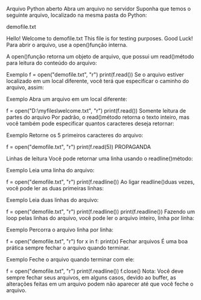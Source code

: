 Arquivo Python aberto
Abra um arquivo no servidor
Suponha que temos o seguinte arquivo, localizado na mesma pasta do Python:

demofile.txt

Hello! Welcome to demofile.txt
This file is for testing purposes.
Good Luck!
Para abrir o arquivo, use a open()função interna.

A open()função retorna um objeto de arquivo, que possui um read()método para leitura do conteúdo do arquivo:

Exemplo
f = open("demofile.txt", "r")
print(f.read())
Se o arquivo estiver localizado em um local diferente, você terá que especificar o caminho do arquivo, assim:

Exemplo
Abra um arquivo em um local diferente:

f = open("D:\\myfiles\welcome.txt", "r")
print(f.read())
Somente leitura de partes do arquivo
Por padrão, o read()método retorna o texto inteiro, mas você também pode especificar quantos caracteres deseja retornar:

Exemplo
Retorne os 5 primeiros caracteres do arquivo:

f = open("demofile.txt", "r")
print(f.read(5))
PROPAGANDA

Linhas de leitura
Você pode retornar uma linha usando o readline()método:

Exemplo
Leia uma linha do arquivo:

f = open("demofile.txt", "r")
print(f.readline())
Ao ligar readline()duas vezes, você pode ler as duas primeiras linhas:

Exemplo
Leia duas linhas do arquivo:

f = open("demofile.txt", "r")
print(f.readline())
print(f.readline())
Fazendo um loop pelas linhas do arquivo, você pode ler o arquivo inteiro, linha por linha:

Exemplo
Percorra o arquivo linha por linha:

f = open("demofile.txt", "r")
for x in f:
  print(x)
Fechar arquivos
É uma boa prática sempre fechar o arquivo quando terminar.

Exemplo
Feche o arquivo quando terminar com ele:

f = open("demofile.txt", "r")
print(f.readline())
f.close()
Nota: Você deve sempre fechar seus arquivos, em alguns casos, devido ao buffer, as alterações feitas em um arquivo podem não aparecer até que você feche o arquivo.